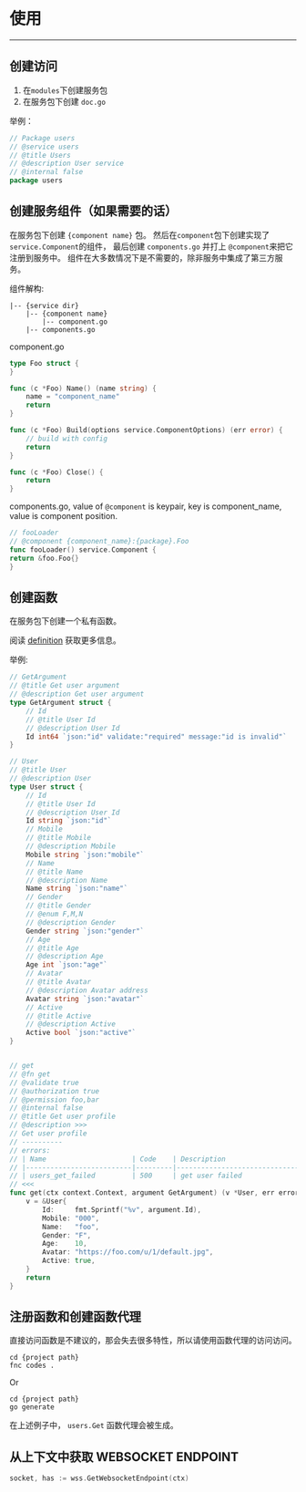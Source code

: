 # 使用

---

## 创建访问
1. 在`modules`下创建服务包
2. 在服务包下创建 `doc.go`

举例：
```go
// Package users
// @service users
// @title Users
// @description User service
// @internal false
package users
```

## 创建服务组件（如果需要的话）

在服务包下创建 `{component name}` 包。
然后在`component`包下创建实现了 `service.Component`的组件，
最后创建 `components.go` 并打上 `@component`来把它注册到服务中。
组件在大多数情况下是不需要的，除非服务中集成了第三方服务。


组件解构:

```text
|-- {service dir}
    |-- {component name}
        |-- component.go
    |-- components.go
```

component.go

```go
type Foo struct {
}

func (c *Foo) Name() (name string) {
    name = "component_name"
    return
}

func (c *Foo) Build(options service.ComponentOptions) (err error) {
    // build with config
    return
}

func (c *Foo) Close() {
    return
}
```

components.go, value of `@component` is keypair, key is component_name, value is component position.

```go
// fooLoader
// @component {component_name}:{package}.Foo
func fooLoader() service.Component {
return &foo.Foo{}
}
```

## 创建函数

在服务包下创建一个私有函数。

阅读 [definition](https://github.com/aacfactory/fns/blob/main/docs/definition_zh.md) 获取更多信息。

举例:

```go
// GetArgument
// @title Get user argument
// @description Get user argument
type GetArgument struct {
    // Id
    // @title User Id
    // @description User Id
    Id int64 `json:"id" validate:"required" message:"id is invalid"`
}

// User
// @title User
// @description User
type User struct {
    // Id
    // @title User Id
    // @description User Id
    Id string `json:"id"`
    // Mobile
    // @title Mobile
    // @description Mobile
    Mobile string `json:"mobile"`
    // Name
    // @title Name
    // @description Name
    Name string `json:"name"`
    // Gender
    // @title Gender 
    // @enum F,M,N
    // @description Gender
    Gender string `json:"gender"`
    // Age
    // @title Age
    // @description Age
    Age int `json:"age"`
    // Avatar
    // @title Avatar
    // @description Avatar address
    Avatar string `json:"avatar"`
    // Active
    // @title Active
    // @description Active
    Active bool `json:"active"`
}


// get
// @fn get
// @validate true
// @authorization true
// @permission foo,bar
// @internal false
// @title Get user profile
// @description >>>
// Get user profile
// ----------
// errors:
// | Name                     | Code    | Description                   |
// |--------------------------|---------|-------------------------------|
// | users_get_failed         | 500     | get user failed               |
// <<<
func get(ctx context.Context, argument GetArgument) (v *User, err errors.CodeError) {
    v = &User{
        Id:     fmt.Sprintf("%v", argument.Id),
        Mobile: "000",
        Name:   "foo",
        Gender: "F",
        Age:    10,
        Avatar: "https://foo.com/u/1/default.jpg",
        Active: true,
    }
    return
}

```

## 注册函数和创建函数代理
直接访问函数是不建议的，那会失去很多特性，所以请使用函数代理的访问访问。

```shell
cd {project path}
fnc codes .
```
Or
```shell
cd {project path}
go generate
```

在上述例子中， `users.Get` 函数代理会被生成。

## 从上下文中获取 WEBSOCKET ENDPOINT
```go
socket, has := wss.GetWebsocketEndpoint(ctx)
```